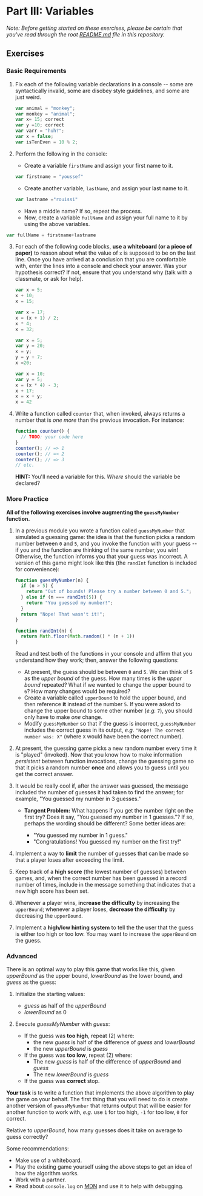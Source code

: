 # Part III: Variables

*Note: Before getting started on these exercises, please be certain that you've read through the root [README.md](../README.md) file in this repository.*

## Exercises

### Basic Requirements

1. Fix each of the following variable declarations in a console -- some are
   syntactically invalid, some are disobey style guidelines, and some are just
   weird.

   ```js
   var animal = "monkey"; 
   var monkey = "animal";  
   var x= 15; correct
   var y =10; correct
   var varr = "huh?";
   var x = false;
   var isTenEven = 10 % 2;
   ```

2. Perform the following in the console:

   + Create a variable `firstName` and assign your first name to it.
   ```js
   var firstname = "youssef"

   ```
   + Create another variable, `lastName`, and assign your last name to it.
   ```js 
   var lastname ="rouissi"
   ```
   + Have a middle name? If so, repeat the process.
   + Now, create a variable `fullName` and assign your full name to it by using
     the above variables.
  ```js
  var fullName = firstname+lastname
  ```


3. For each of the following code blocks, **use a whiteboard (or a piece of paper)** to reason about
   what the value of `x` is supposed to be on the last line. Once you have
   arrived at a conclusion that you are comfortable with, enter the lines into a
   console and check your answer. Was your hypothesis correct? If not, ensure
   that you understand why (talk with a classmate, or ask for help).

   ```js
   var x = 5;
   x + 10;
   x = 15;
   ```

   ```js
   var x = 17;
   x = (x + 1) / 2;
   x * 4;
   x = 32;
   ```

   ```js
   var x = 5;
   var y = 20;
   x = y;
   y = y + 7;
   x =20;
   ```

   ```js
   var x = 10;
   var y = 5;
   x = (x * 4) - 3;
   x + 17;
   x = x + y;
   x = 42
   ```

4. Write a function called `counter` that, when invoked, always returns a number
   that is *one more* than the previous invocation. For instance:

   ```js
   function counter() {
     // TODO: your code here
   }
   counter(); // => 1
   counter(); // => 2
   counter(); // => 3
   // etc.
   ```

   **HINT:** You'll need a variable for this. *Where* should the variable be
   declared?

### More Practice

**All of the following exercises involve augmenting the `guessMyNumber` function.**

1. In a previous module you wrote a function called `guessMyNumber` that
   simulated a guessing game: the idea is that the function picks a random
   number between `0` and `5`, and you invoke the function with your guess -- if
   you and the function are thinking of the same number, you win! Otherwise, the
   function informs you that your guess was incorrect. A version of this game
   might look like this (the `randInt` function is included for convenience):

   ```js
   function guessMyNumber(n) {
     if (n > 5) {
       return "Out of bounds! Please try a number between 0 and 5.";
     } else if (n === randInt(5)) {
       return "You guessed my number!";
     }
     return "Nope! That wasn't it!";
   }

   function randInt(n) {
     return Math.floor(Math.random() * (n + 1))
   }
   ```

   Read and test both of the functions in your console and
   affirm that you understand how they work; then, answer the following
   questions:

   + At present, the guess should be between `0` and `5`. We can think of `5` as
     the *upper bound* of the guess. How many times is the *upper bound*
     repeated? What if we wanted to change the upper bound to `6`? How many
     changes would be required?
   + Create a variable called `upperBound` to hold the upper bound, and then
     reference **it** instead of the number `5`. If you were asked to change the
     upper bound to some other number (*e.g.* `7`), you should only have to make
     *one* change.
   + Modify `guessMyNumber` so that if the guess is incorrect, `guessMyNumber`
     includes the correct guess in its output, *e.g.* `"Nope! The correct number
     was: X"` (where `X` would have been the correct number).


2. At present, the guessing game picks a new random number every time it is
   "played" (invoked). Now that you know how to make information *persistent*
   between function invocations, change the guessing game so that it picks a
   random number **once** and allows you to guess until you get the correct
   answer.

3. It would be really cool if, after the answer was guessed, the message
   included the number of guesses it had taken to find the answer; for example,
   "You guessed my number in 3 guesses."

   + **Tangent Problem:** What happens if you get the number right on the
     first try? Does it say, "You guessed my number in 1 guesses."? If so,
     perhaps the wording should be different? Some better ideas are:

     + "You guessed my number in 1 guess."
     + "Congratulations! You guessed my number on the first try!"


4. Implement a way to **limit** the number of guesses that can be made so that a
   player loses after exceeding the limit.

5. Keep track of a **high score** (the lowest number of guesses) between games,
   and, when the correct number has been guessed in a record number of times,
   include in the message something that indicates that a new high score has
   been set.

6. Whenever a player wins, **increase the difficulty** by increasing the
   `upperBound`; whenever a player loses, **decrease the difficulty** by
   decreasing the `upperBound`.

7. Implement a **high/low hinting system** to tell the the user that the guess
   is either too high or too low. You may want to increase the `upperBound` on
   the guess.

### Advanced

There is an optimal way to play this game that works like this, given
*upperBound* as the upper bound, *lowerBound* as the lower bound, and *guess* as
the guess:

1. Initialize the starting values:

   - *guess* as half of the *upperBound*
   - *lowerBound* as 0


2. Execute *guessMyNumber* with *guess*:

    + If the guess was **too high**, repeat (2) where:
      - the new *guess* is half of the difference of *guess* and *lowerBound*
      - the new *upperBound* is *guess*
    + If the guess was **too low**, repeat (2) where:
      - The new *guess* is half of the difference of *upperBound* and *guess*
      - The new *lowerBound* is *guess*
    + If the guess was **correct** stop.

**Your task** is to write a function that implements the above algorithm
to play the game on your behalf. The first thing that you will need to
do is create another version of `guessMyNumber` that returns output that
will be easier for another function to work with, *e.g.* use `1` for too
high, `-1` for too low, `0` for correct.

Relative to *upperBound*, how many guesses does it take on average to
guess correctly?

Some recommendations:

  + Make use of a whiteboard.
  + Play the existing game yourself using the above steps to get an
    idea of how the algorithm works.
  + Work with a partner.
  + Read about `console.log` on
    [MDN](https://developer.mozilla.org/en-US/docs/Web/API/Console/log)
    and use it to help with debugging.
